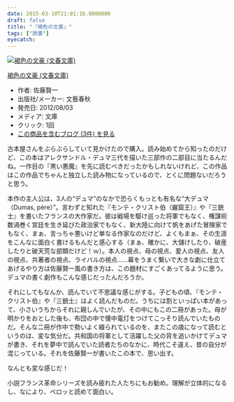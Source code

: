 ```yaml
---
date: 2015-03-10T21:01:16.0000000
draft: false
title: "『褐色の文豪』"
tags: ["読書"]
eyecatch: 
---
```

<p><div class="hatena-asin-detail"><a href="http://www.amazon.co.jp/exec/obidos/ASIN/4167838125/bestylesnet-22/"><img src="http://ecx.images-amazon.com/images/I/51H0xPqzeiL._SL160_.jpg" class="hatena-asin-detail-image" alt="褐色の文豪 (文春文庫)" title="褐色の文豪 (文春文庫)"></a><div class="hatena-asin-detail-info"><p class="hatena-asin-detail-title"><a href="http://www.amazon.co.jp/exec/obidos/ASIN/4167838125/bestylesnet-22/">褐色の文豪 (文春文庫)</a></p><ul><li><span class="hatena-asin-detail-label">作者:</span> 佐藤賢一</li><li><span class="hatena-asin-detail-label">出版社/メーカー:</span> 文藝春秋</li><li><span class="hatena-asin-detail-label">発売日:</span> 2012/08/03</li><li><span class="hatena-asin-detail-label">メディア:</span> 文庫</li><li> <span class="hatena-asin-detail-label">クリック</span>: 1回</li><li><a href="http://d.hatena.ne.jp/asin/4167838125/bestylesnet-22" target="_blank">この商品を含むブログ (3件) を見る</a></li></ul></div><div class="hatena-asin-detail-foot"></div></div></p><p>古本屋さんをぶらぶらしていて見かけたので購入。読み始めてから知ったのだけど、この本はアレクサンドル・デュマ三代を描いた三部作の二部目に当たるんだね。一作目の『黒い悪魔』を先に読むべきだったかもしれないけれど、この作品はこの作品でちゃんと独立した読み物になっているので、とくに問題ないだろうと思う。</p><p>本作の主人公は、3人の“デュマ”のなかで恐らくもっとも有名な“大デュマ（Dumas, père）”。言わずと知れた『モンテ・クリスト伯（巌窟王）』や『三銃士』を書いたフランスの大作家だ。彼は戦場を駆け巡った将軍でもなく、権謀術数渦巻く宮廷を生き延びた政治家でもなく、新大陸に向けて帆をあげた冒険家でもなく、まぁ、言っちゃ悪いけど単なる作家なのだけど、よくもまぁ、その生涯をこんなに面白く書けるもんだと感心する（まぁ、確かに、大儲けしたり、破産したりと破天荒な部類だけど！ｗ）。本人の視点、母の視点、愛人の視点、友人の視点、共著者の視点、ライバルの視点……幕をうまく繋いで大きな劇に仕立てあげるやり方は佐藤賢一風の書き方は、この題材にすごくあってるように思う。デュマの書く劇作もこんな感じだったんだろうか。</p><p>それにしてもなんか、読んでいて不思議な感じがする。子どもの頃、『モンテ・クリスト伯』や『三銃士』はよく読んだものだ。うちには割といっぱい本があって、小さいうちからそれに親しんでいたが、その中にもこの二冊があった。母が明かりをおとした後も、布団の中で懐中電灯をつけてこっそり読んでいたものだ。そんな二冊が作中で勢いよく綴られているのを、またこの歳になって読むというのは、変な気分だ。共和国の将軍として活躍した父の背を追いかけてデュマが書き、それを夢中で読んでいた読者たちのなかに、時代こそ違え、昔の自分が混じっている。それを佐藤賢一が書いたこの本で、思い出す。</p><p>なんとも変な感じだ！</p><p>小説フランス革命シリーズを読み疲れた人たちにもお勧め。理解が立体的になるし、なにより、ペロッと読めて面白い。</p>
